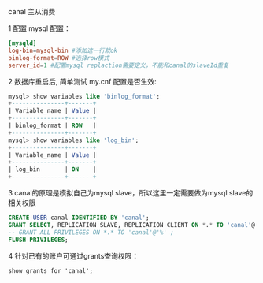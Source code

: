 canal 主从消费


1 配置 mysql 配置：
```conf
[mysqld]  
log-bin=mysql-bin #添加这一行就ok  
binlog-format=ROW #选择row模式  
server_id=1 #配置mysql replaction需要定义，不能和canal的slaveId重复  
```
2 数据库重启后, 简单测试 my.cnf 配置是否生效:
```sql
mysql> show variables like 'binlog_format';
+---------------+-------+
| Variable_name | Value |
+---------------+-------+
| binlog_format | ROW   |
+---------------+-------+
mysql> show variables like 'log_bin';
+---------------+-------+
| Variable_name | Value |
+---------------+-------+
| log_bin       | ON    |
+---------------+-------+
```
3 canal的原理是模拟自己为mysql slave，所以这里一定需要做为mysql slave的相关权限 
```sql
CREATE USER canal IDENTIFIED BY 'canal';    
GRANT SELECT, REPLICATION SLAVE, REPLICATION CLIENT ON *.* TO 'canal'@'%';  
-- GRANT ALL PRIVILEGES ON *.* TO 'canal'@'%' ;  
FLUSH PRIVILEGES; 
```
4 针对已有的账户可通过grants查询权限：
```
show grants for 'canal';
```